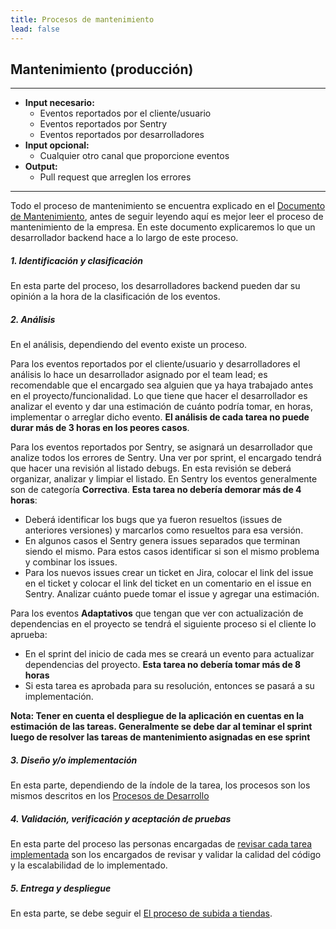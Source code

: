 ```yaml
---
title: Procesos de mantenimiento
lead: false
---
```


## Mantenimiento (producción)

---

- **Input necesario:**
    - Eventos reportados por el cliente/usuario
    - Eventos reportados por Sentry
    - Eventos reportados por desarrolladores
- **Input opcional:**
    - Cualquier otro canal que proporcione eventos
- **Output:**
    - Pull request que arreglen los errores

---

Todo el proceso de mantenimiento se encuentra explicado en el [Documento de Mantenimiento](/{{site.handbooks_path}}/paulonia/lifecycle/maintenance), antes de seguir leyendo aquí es mejor leer el proceso de mantenimiento de la empresa.
En este documento explicaremos lo que un desarrollador backend hace a lo largo de este proceso.

##### 1. Identificación y clasificación

En esta parte del proceso, los desarrolladores backend pueden dar su opinión a la hora de la clasificación de los eventos.

##### 2. Análisis

En el análisis, dependiendo del evento existe un proceso.

Para los eventos reportados por el cliente/usuario y desarrolladores el análisis lo hace un desarrollador asignado por el team lead; es recomendable que el encargado sea alguien que ya haya trabajado antes en el proyecto/funcionalidad. Lo que tiene que hacer el desarrollador es analizar el evento y dar una estimación de cuánto podría tomar, en horas, implementar o arreglar dicho evento. **El análisis de cada tarea no puede durar más de 3 horas en los peores casos**.

Para los eventos reportados por Sentry, se asignará un desarrollador que analize todos los errores de Sentry. Una ver por sprint, el encargado tendrá que hacer una revisión al listado debugs. En esta revisión se deberá organizar, analizar y limpiar el listado. En Sentry los eventos generalmente son de categoría **Correctiva**. **Esta tarea no debería demorar más de 4 horas**:

- Deberá identificar los bugs que ya fueron resueltos (issues de anteriores versiones)  y marcarlos como resueltos para esa versión.
- En algunos casos el Sentry genera issues separados que terminan siendo el mismo. Para estos casos identificar si son el mismo problema y combinar los issues.
- Para los nuevos issues crear un ticket en Jira, colocar el link del issue en el ticket y colocar el link del ticket en un comentario en el issue en Sentry. Analizar cuánto puede tomar el issue y agregar una estimación.

Para los eventos **Adaptativos** que tengan que ver con actualización de dependencias en el proyecto se tendrá el siguiente proceso si el cliente lo aprueba:

- En el sprint del inicio de cada mes se creará un evento para actualizar dependencias del proyecto. **Esta tarea no debería tomar más de 8 horas**
- Si esta tarea es aprobada para su resolución, entonces se pasará a su implementación.

**Nota: Tener en cuenta el despliegue de la aplicación en cuentas en la estimación de las tareas. Generalmente se debe dar al teminar el sprint luego de resolver las tareas de mantenimiento asignadas en ese sprint**


##### 3. Diseño y/o implementación

En esta parte, dependiendo de la índole de la tarea, los procesos son los mismos descritos en los [Procesos de Desarrollo](../desarrollo)

##### 4. Validación, verificación y aceptación de pruebas

En esta parte del proceso las personas encargadas de [revisar cada tarea implementada](../desarrollo#proceso-de-desarrollo-de-una-funcionalidad) son los encargados de revisar y validar la calidad del código y la escalabilidad de lo implementado.

##### 5. Entrega y despliegue

En esta parte, se debe seguir el [El proceso de subida a tiendas](../desarrollo#subida-a-las-tiendas).
